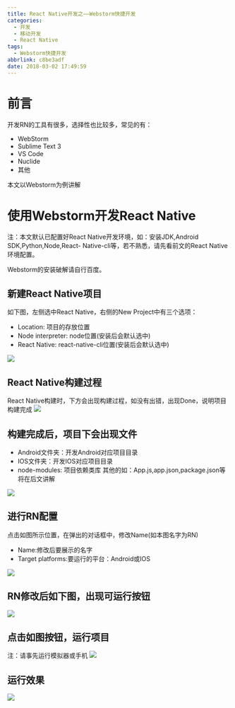 ```yaml
---
title: React Native开发之——Webstorm快捷开发
categories:
  - 开发
  - 移动开发
  - React Native
tags:
  - Webstorm快捷开发
abbrlink: c8be3adf
date: 2018-03-02 17:49:59
---
```

# 前言  
开发RN的工具有很多，选择性也比较多，常见的有：  

- WebStorm
- Sublime Text 3
- VS Code
- Nuclide
- 其他 


<!--more-->
本文以Webstorm为例讲解
# 使用Webstorm开发React Native
注：本文默认已配置好React Native开发环境，如：安装JDK,Android SDK,Python,Node,React- Native-cli等，若不熟悉，请先看前文的React Native环境配置。  

Webstorm的安装破解请自行百度。  
## 新建React Native项目
如下图，左侧选中React Native，右侧的New Project中有三个选项：  

- Location: 项目的存放位置
- Node interpreter: node位置(安装后会默认选中)
- React Native: react-native-cli位置(安装后会默认选中)

![][1]
## React Native构建过程 
React Native构建时，下方会出现构建过程，如没有出错，出现Done，说明项目构建完成
![][2]
## 构建完成后，项目下会出现文件
- Android文件夹：开发Android对应项目目录
- IOS文件夹：开发IOS对应项目目录
- node-modules: 项目依赖类库
其他的如：App.js,app.json,package.json等将在后文讲解

![][3]
## 进行RN配置
点击如图所示位置，在弹出的对话框中，修改Name(如本图名字为RN)

- Name:修改后要展示的名字
- Target platforms:要运行的平台：Android或IOS

![][4]
## RN修改后如下图，出现可运行按钮
![][5]
## 点击如图按钮，运行项目
注：请事先运行模拟器或手机
![][6]
## 运行效果
![][7]


[1]: https://images.pgzxc.com/webstorm-react-new.png
[2]: https://images.pgzxc.com/webstorm-react-create.png
[3]: https://images.pgzxc.com/webstorm-react-file.png
[4]: https://images.pgzxc.com/webstorm-react-modify.png
[5]: https://images.pgzxc.com/webstorm-react-modify-down.png
[6]: https://images.pgzxc.com/webstorm-react-run.png
[7]: https://images.pgzxc.com/webstorm-react-run-effect.png

